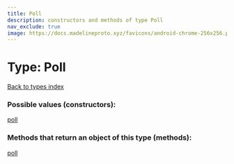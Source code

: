 ```yaml
---
title: Poll
description: constructors and methods of type Poll
nav_exclude: true
image: https://docs.madelineproto.xyz/favicons/android-chrome-256x256.png
---
```

# Type: Poll
[Back to types index](index.md)



### Possible values (constructors):

[poll](/API_docs/constructors/poll.md)  



### Methods that return an object of this type (methods):



[poll](/API_docs/constructors/poll.md)  

